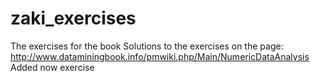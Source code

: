 zaki_exercises
==============

The exercises for the book
Solutions to the exercises on the page:
http://www.dataminingbook.info/pmwiki.php/Main/NumericDataAnalysis
Added now exercise
